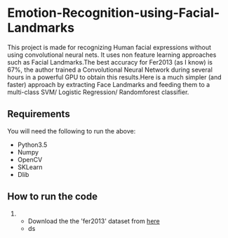# Emotion-Recognition-using-Facial-Landmarks
This project is made for recognizing Human facial expressions without using convolutional neural nets. It uses non feature learning approaches such as Facial Landmarks.The best accuracy for Fer2013 (as I know) is 67%, the author trained a Convolutional Neural Network during several hours in a powerful GPU to obtain this results.Here is a much simpler (and faster) approach by extracting Face Landmarks and feeding them to a multi-class SVM/ Logistic Regression/ Randomforest  classifier.

## Requirements
You will need the following to run the above:
 * Python3.5
 * Numpy
 * OpenCV
 * SKLearn
 * Dlib
 
## How to run the code
1. *  Download the the 'fer2013' dataset from [here](https://www.kaggle.com/c/challenges-in-representation-learning-facial-expression-recognition-challenge/data)
   * ds




